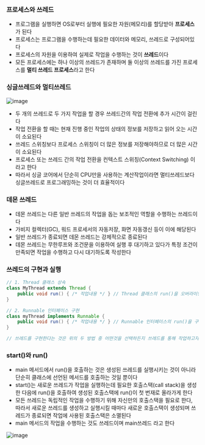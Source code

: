 ### 프로세스와 쓰레드

- 프로그램을 실행하면 OS로부터 실행에 필요한 자원(메모리)를 할당받아 **프로세스**가 된다
- 프로세스는 프로그램을 수행하는데 필요한 데이터와 메모리, 쓰레드로 구성되어있다
- 프로세스의 자원을 이용하여 실제로 작업을 수행하는 것이 **쓰레드**이다
- 모든 프로세스에는 하나 이상의 쓰레드가 존재하며 둘 이상의 쓰레드를 가진 프로세스를 **멀티 쓰레드 프로세스**라고 한다

### 싱글쓰레드와 멀티쓰레드

![image](https://user-images.githubusercontent.com/76515226/139581701-f21b73df-e4b1-4552-b057-ada29ffc3501.png)

- 두 개의 쓰레드로 두 가지 작업을 할 경우 쓰레드간의 작업 전환에 추가 시간이 걸린다
- 작업 전환을 할 때는 현재 진행 중인 작업의 상태의 정보를 저장하고 읽어 오는 시간이 소요된다
- 쓰레드 스위칭보다 프로세스 스위칭이 더 많은 정보를 저장해야하므로 더 많은 시간이 소요된다
- 프로세스 또는 쓰레드 간의 작업 전환을 컨텍스트 스위칭(Context Switching) 이라고 한다
- 따라서 싱글 코어에서 단순히 CPU만을 사용하는 계산작업이라면 멀티쓰레드보다 싱글쓰레드로 프로그래밍하는 것이 더 효율적이다

### 데몬 쓰레드

- 데몬 쓰레드는 다른 일반 쓰레드의 작업을 돕는 보조적인 역할을 수행하는 쓰레드이다
- 가비지 컬렉터(GC), 워드 프로세서의 자동저장, 화면 자동갱신 등이 이에 해당된다
- 일반 쓰레드가 종료되면 데몬 쓰레드는 강제적으로 종료된다
- 데몬 쓰레드는 무한루프와 조건문을 이용하여 실행 후 대기하고 있다가 특정 조건이 만족되면 작업을 수행하고 다시 대기하도록 작성한다

### 쓰레드의 구현과 실행

```java
// 1. Thread 클래스 상속
class MyThread extends Thread {
    public void run() { /* 작업내용 */ } // Thread 클래스의 run()을 오버라이딩
}

// 2. Runnable 인터페이스 구현
class myThread implements Runnable {
    public void run() { /* 작업내용 */ } // Runnable 인터페이스의 run()을 구현
}

// 쓰레드를 구현한다는 것은 위의 두 방법 중 어떤것을 선택하든지 쓰레드를 통해 작업하고자 하는 내용으로 run()의 몸통{} 을 채우는 것이다
```

### start()와 run()

- main 메서드에서 run()을 호출하는 것은 생성된 쓰레드를 실행시키는 것이 아니라 단순히 클래스에 선언된 메서드를 호출하는 것일 뿐이다
- start()는 새로운 쓰레드가 작업을 실행하는데 필요한 호출스택(call stack)을 생성한 다음에 run()을 호출하여 생성된 호출스택에 run()이 첫 번재로 올라가게 한다
- 모든 쓰레드는 독립적인 작업을 수행하기 위해 자신만의 호출스택을 필요로 한다, 따라서 새로운 쓰레드를 생성하고 실행시킬 때마다 새로운 호출스택이 생성되며 쓰레드가 종료되면 작업에 사용된 호출스택은 소멸된다
- main 메서드의 작업을 수행하는 것도 쓰레드이며 main쓰레드 라고 한다

![image](https://user-images.githubusercontent.com/76515226/139584623-f0903ee7-b5fb-4a67-9cf3-8b74c8579e02.png)

